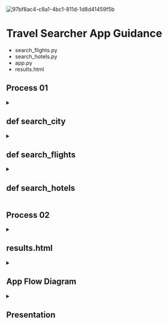 ![97bf8ac4-c8a1-4bc1-811d-1d8d41459f5b](https://github.com/shouldbeclaudio/TravelSearcher_Project/assets/44953699/20a1627c-83db-4089-966b-fd530031d1e9)

# Travel Searcher App Guidance

- search_flights.py
- search_hotels.py
- app.py
- results.html

## Process 01

<details>
<summary><h2>def search_city</h2></summary>

  - In function city_name, i made a API connection to retrieve the IATA airport codes to be able to search for city names to merge
    with hotel search and make a unique search by city name

  - def search_city "flight's"

         def search_city(city_name):
            url = "https://skyscanner-api.p.rapidapi.com/v3/geo/hierarchy/flights/en-US"

        headers = {
        "X-RapidAPI-Key": "81d929c401msh55db1148647344cp1f1e2djsnd3e37a9caf26",
        "X-RapidAPI-Host": "skyscanner-api.p.rapidapi.com"
         }

        response = requests.get(url, headers=headers)
        data = json.loads(response.text)

        places = data['places']

        for place_id, place_data in places.items():
            if place_data['name'].lower() == city_name.lower():
               entity_id = place_id
               iata = place_data.get('iata')
               return entity_id, iata
        return None, None

    - def search_city "Hotel's"

          def search_city(city_name):
              url = "https://skyscanner-api.p.rapidapi.com/v3/geo/hierarchy/flights/en-US"

             headers = {
                         "X-RapidAPI-Key": "81d929c401msh55db1148647344cp1f1e2djsnd3e37a9caf26",
                         "X-RapidAPI-Host": "skyscanner-api.p.rapidapi.com"
                       }

            response = requests.get(url, headers=headers)
            data = json.loads(response.text)

            places = data['places']

          for place_id, place_data in places.items():
                 if place_data['name'].lower() == city_name.lower():
                    entity_id = place_id
                    return entity_id

          return None
      
  
</details>

<details>
<summary><h2>def search_flights</h2></summary>

   - In function search_flights, i made a API connection and made some setup's for flights search:

    def search_flights(departure_date, return_date, origin, destination, adults, min_price, max_price, limit=5):
                       origin_entity_id, origin_iata = search_city(origin)
                       destination_entity_id, destination_iata = search_city(destination)

    if origin_entity_id is None:
        print(f"Origin city '{origin}' not found.")
        return None

    if destination_entity_id is None:
        print(f"Destination city '{destination}' not found.")
        return None

    url = "https://skyscanner-api.p.rapidapi.com/v3e/flights/live/search/synced"

    payload = {
        "query": {
            "market": "PT",
            "locale": "pt-PT",
            "currency": "EUR",
            "queryLegs": [
                {
                    "originPlaceId": {"iata": origin_iata},
                    "destinationPlaceId": {"iata": destination_iata},
                    "date": {
                        "year": int(departure_date.split('-')[0]),
                        "month": int(departure_date.split('-')[1]),
                        "day": int(departure_date.split('-')[2])
                    }
                },
                {
                    "originPlaceId": {"iata": destination_iata},
                    "destinationPlaceId": {"iata": origin_iata},
                    "date": {
                        "year": int(return_date.split('-')[0]),
                        "month": int(return_date.split('-')[1]),
                        "day": int(return_date.split('-')[2])
                    }
                }
            ],
            "cabinClass": "CABIN_CLASS_ECONOMY",
            "adults": adults,
            "childrenAges": [0]
        }
    }

    headers = {
        "content-type": "application/json",
        "X-RapidAPI-Key": "81d929c401msh55db1148647344cp1f1e2djsnd3e37a9caf26",
        "X-RapidAPI-Host": "skyscanner-api.p.rapidapi.com"
    }

    response = requests.post(url, json=payload, headers=headers)
    print("Response:", response.status_code)
    print("Response Content:", response.content)

    flight_details = []    
    
    min_price = float(min_price)
    max_price = float(max_price)
    
    if response.status_code == 200:
        itineraries = response.json().get("content", {}).get("results", {}).get("itineraries", {})
        if itineraries:
            flight_details = []
            for itinerary_id, itinerary_info in itineraries.items():
                pricing_options = itinerary_info.get("pricingOptions", [])
                for pricing_option in pricing_options:
                    price = pricing_option.get("price", {}).get("amount")
                    if price and min_price <= float(price) <= max_price:
                        outbound_date = departure_date
                        inbound_date = return_date
                        outbound_origin = origin
                        outbound_destination = destination
                        inbound_origin = destination
                        inbound_destination = origin

                        flight_details.append([
                            outbound_date,
                            outbound_origin,
                            outbound_destination,
                            inbound_date,
                            inbound_origin,
                            inbound_destination,
                            price
                        ])

    if flight_details:
        flight_df = pd.DataFrame(flight_details, columns=[
            "Outbound Date",
            "Outbound Origin",
            "Outbound Destination",
            "Inbound Date",
            "Inbound Origin",
            "Inbound Destination",
            "Price"
        ])
        flight_df["Outbound Date"] = pd.to_datetime(flight_df["Outbound Date"])
        flight_df["Inbound Date"] = pd.to_datetime(flight_df["Inbound Date"])

        if not flight_df.empty:
            flight_df["Outbound Date"] = pd.to_datetime(flight_df["Outbound Date"])
            flight_df["Inbound Date"] = pd.to_datetime(flight_df["Inbound Date"])

            return flight_df
        else:
            print("No flights found.")
            return pd.DataFrame()
     
</details>

<details>
<summary><h2>def search_hotels</h2></summary>

   - In function search_hotels, i made a API connection and made some setup's for hotels search:

    def search_hotels(city_name, inbound_date, outbound_date, num_rooms, num_people, market, min_price=None, max_price=None, limit=None):
                      entity_id = search_city(city_name)

    if entity_id is None:
        print("City not found.")
        return None

    url = "https://skyscanner-api.p.rapidapi.com/v3e/hotels/live/search/create"

    payload = {
        "query": {
            "market": "PT",
            "locale": "pt-PT",
            "currency": "EUR",
            "adults": num_people,
            "placeId": {"entityId": entity_id},
            "checkInDate": {
                "year": inbound_date.year,
                "month": inbound_date.month,
                "day": inbound_date.day
            },
            "checkOutDate": {
                "year": outbound_date.year,
                "month": outbound_date.month,
                "day": outbound_date.day
            },
            "rooms": num_rooms,
            "sortBy": "RELEVANCE_DESC"
        }
    }

    if min_price is not None:
        payload["query"]["priceRange"] = {"min": min_price}
    if max_price is not None:
        payload["query"]["priceRange"] = {"max": max_price}
    if min_price is not None and max_price is not None:
        payload["query"]["priceRange"] = {"min": min_price, "max": max_price}

    headers = {
        "content-type": "application/json",
        "X-RapidAPI-Key": "81d929c401msh55db1148647344cp1f1e2djsnd3e37a9caf26",
        "X-RapidAPI-Host": "skyscanner-api.p.rapidapi.com"
    }

    response = requests.post(url, json=payload, headers=headers)
    data = json.loads(response.text)

    if limit is not None and len(data["content"]["results"]["hotels"]) > limit:
        data["content"]["results"]["hotels"] = data["content"]["results"]["hotels"][:limit]

    return data

</details>

## Process 02

<details>
<summary><h2>results.html</h2></summary>

  - Flight Search

            function sortFlightTable() {
            const flightTable = document.getElementById('flight-table');
            const sortOption = document.getElementById('flight-sort').value;
            const rows = Array.from(flightTable.getElementsByTagName('tr')).slice(1);
            rows.sort((a, b) => {
                const aPrice = parseFloat(a.getElementsByTagName('td')[6].innerText);
                const bPrice = parseFloat(b.getElementsByTagName('td')[6].innerText);
                if (sortOption === 'price-low-high') {
                    return aPrice - bPrice;
                } else {
                    return bPrice - aPrice;
                }
            });
            rows.forEach(row => flightTable.appendChild(row));
        }

   - Hotel Search

              function sortHotelTable() {
            const hotelTable = document.getElementById('hotel-table');
            const sortOption = document.getElementById('hotel-sort').value;
            const rows = Array.from(hotelTable.getElementsByTagName('tr')).slice(1);
            rows.sort((a, b) => {
                const aPrice = parseFloat(a.getElementsByTagName('td')[4].innerText);
                const bPrice = parseFloat(b.getElementsByTagName('td')[4].innerText);
                if (sortOption === 'price-low-high') {
                    return aPrice - bPrice;
                } else {
                    return bPrice - aPrice;
                }
            });
            rows.forEach(row => hotelTable.appendChild(row));

         }


   - Hotel Histogram

    function generateHotelPriceHistogram(data, chartId, chosenPrice) {
        const bucketSize = 30;
        const minPrice = Math.min(...data.map(item => item.Price));
        const maxPrice = Math.max(...data.map(item => item.Price));
    
        const bucketCounts = new Array(Math.ceil((maxPrice - minPrice) / bucketSize)).fill(0);

        data.forEach(item => {
            const bucketIndex = Math.ceil((item.Price - minPrice) / bucketSize); // Modified line
            bucketCounts[bucketIndex]++;
        });

        const labels = bucketCounts.map((count, index) => {
            const bucketStart = minPrice + index * bucketSize;
            const bucketEnd = bucketStart + bucketSize;
            return `${bucketStart.toFixed(0)} - ${bucketEnd.toFixed(0)}`;
        });

        const ctx = document.getElementById(chartId).getContext('2d');
        const chosenBucketIndex = Math.floor((chosenPrice - minPrice) / bucketSize); // Updated line

        new Chart(ctx, {
            type: 'bar',
            data: {
                labels: labels,
                datasets: [{
                    label: 'Price',
                    data: bucketCounts,
                    backgroundColor: bucketCounts.map((count, index) => {
                        const bucketStart = minPrice + index * bucketSize;
                        const bucketEnd = bucketStart + bucketSize;
                        if (chosenPrice >= bucketStart && chosenPrice <= bucketEnd) {
                            return 'rgba(255, 0, 0, 0.7)';
                        } else {
                            return 'rgba(0, 0, 0, 0.7)';
                        }
                    }),
                    borderColor: 'black',
                    borderWidth: 1,
                }]
            },
            options: {
                scales: {
                    y: {
                        beginAtZero: true,
                        suggestedMax: Math.max(...bucketCounts) * 1.1,
                    },
                },
                plugins: {
                    legend: {
                        display: false,
                    },
                    annotation: {
                        annotations: [{
                            type: 'line',
                            mode: 'horizontal',
                            scaleID: 'y',
                            value: chosenPrice,
                            borderColor: 'red',
                            borderWidth: 2,
                            label: {
                                content: `Chosen Price: ${chosenPrice}`,
                                enabled: true,
                                position: 'right'
                            }
                        }]
                    }
                }
            }
        });
    }

        const hotelData = [];
        const hotelTable = document.getElementById('hotel-table');
        const hotelRows = hotelTable.getElementsByTagName('tr');
        for (let i = 1; i < hotelRows.length; i++) {
            const hotelColumns = hotelRows[i].getElementsByTagName('td');
            const hotelPrice = parseFloat(hotelColumns[4].innerText);
            hotelData.push({ Price: hotelPrice });
        }
    
        const chosenHotelPrice = Math.min(...hotelData.map(item => item.Price));
        generateHotelPriceHistogram(hotelData, 'hotel-prices-chart', chosenHotelPrice);



   - Flight Histogram

         function generateFlightPriceHistogram(data, chartId, chosenPrice) {
            const bucketSize = 80;
            const minPrice = Math.min(...data.map(item => item.Price));
            const maxPrice = Math.max(...data.map(item => item.Price));
            const bucketCounts = new Array(Math.ceil((maxPrice - minPrice) / bucketSize)).fill(0);
        
            data.forEach(item => {
                const bucketIndex = Math.floor((item.Price - minPrice) / bucketSize);
                bucketCounts[bucketIndex]++;
            });
        
            const labels = bucketCounts.map((count, index) => {
                const bucketStart = minPrice + index * bucketSize;
                const bucketEnd = bucketStart + bucketSize;
                return `${bucketStart.toFixed(0)} - ${bucketEnd.toFixed(0)}`;
            });
        
            const ctx = document.getElementById(chartId).getContext('2d');
        
            let chosenBucketIndex = Math.floor((chosenPrice - minPrice) / bucketSize);
            if (chosenBucketIndex < 0) {
                chosenBucketIndex = 0;
            } else if (chosenBucketIndex >= bucketCounts.length) {
                chosenBucketIndex = bucketCounts.length - 1;
            }
        
            const adjustedChosenPrice = minPrice + (chosenBucketIndex * bucketSize) + bucketSize / 2;
        
            new Chart(ctx, {
                type: 'bar',
                data: {
                    labels: labels,
                    datasets: [{
                        label: 'Price',
                        data: bucketCounts,
                        backgroundColor: bucketCounts.map((count, index) => {
                            const bucketStart = minPrice + index * bucketSize;
                            const bucketEnd = bucketStart + bucketSize;
                            if (chosenPrice >= bucketStart && chosenPrice <= bucketEnd) {
                                return 'rgba(255, 0, 0, 0.7)';
                            } else {
                                return 'rgba(0, 0, 0, 0.7)';
                            }
                        }),
                        borderColor: 'black',
                        borderWidth: 1,
                    }],
                },
                options: {
                    scales: {
                        y: {
                            beginAtZero: true,
                            suggestedMax: Math.max(...bucketCounts) * 1.1,
                        },
                    },
                    plugins: {
                        legend: {
                            display: false,
                        },
                        annotation: {
                            annotations: [{
                                type: 'line',
                                mode: 'horizontal',
                                scaleID: 'y',
                                value: adjustedChosenPrice,
                                borderColor: 'red',
                                borderWidth: 2,
                                label: {
                                    content: `Chosen Price: ${adjustedChosenPrice.toFixed(0)}`,
                                    enabled: true,
                                    position: 'right',
                                },
                            }],
                        },
                    },
                },
            });
         }
        
         const flightData = [];
         const flightTable = document.getElementById('flight-table');
         const flightRows = flightTable.getElementsByTagName('tr');
         for (let i = 1; i < flightRows.length; i++) {
            const flightColumns = flightRows[i].getElementsByTagName('td');
            const flightPrice = parseFloat(flightColumns[6].innerText);
            flightData.push({ Price: flightPrice });
         }
        
         const chosenFlightPrice = Math.min(...flightData.map(item => item.Price));
         generateFlightPriceHistogram(flightData, 'flight-prices-chart', chosenFlightPrice); 

 
</details>

<details>
<summary><h2>App Flow Diagram</h2></summary>

<img width="710" alt="Captura de ecrã 2023-07-27, às 23 47 16" src="https://github.com/shouldbeclaudio/TravelSearcher_Project/assets/44953699/50625e02-4ec2-4db9-b40e-3048fd137b76">

</details>


<details>
<summary><h2>Presentation</h2></summary>

![1](https://github.com/shouldbeclaudio/TravelSearcher_Project/assets/44953699/8f52c0d8-ffbe-4bb1-9ab3-88a9e08bfd3b)
![2](https://github.com/shouldbeclaudio/TravelSearcher_Project/assets/44953699/d473d13a-0d89-4572-8226-a0ae281e58ef)
![3](https://github.com/shouldbeclaudio/TravelSearcher_Project/assets/44953699/e889c84f-bb5f-4bbf-b84b-4d99bbfe3c09)
![4](https://github.com/shouldbeclaudio/TravelSearcher_Project/assets/44953699/bfeb53b4-d019-4d69-8375-44dcfb9f0b60)

</details>
